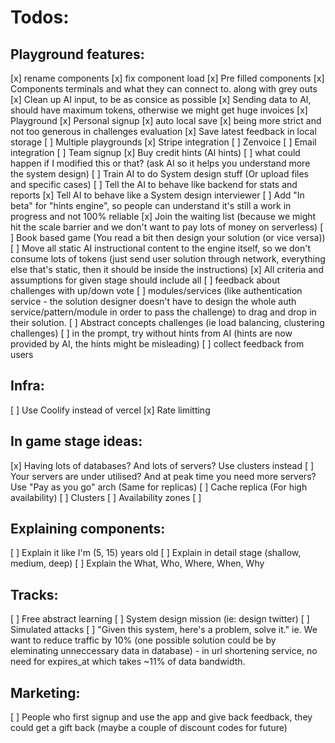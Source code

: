 # Todos:
## Playground features:
[x] rename components
[x] fix component load
[x] Pre filled components
[x] Components terminals and what they can connect to. along with grey outs
[x] Clean up AI input, to be as consice as possible
[x] Sending data to AI, should have maximum tokens, otherwise we might get huge invoices
[x] Playground
[x] Personal signup
[x] auto local save
[x] being more strict and not too generous in challenges evaluation
[x] Save latest feedback in local storage
[ ] Multiple playgrounds
[x] Stripe integration
[ ] Zenvoice
[ ] Email integration
[ ] Team signup
[x] Buy credit hints (AI hints)
[ ] what could happen if I modified this or that? (ask AI so it helps you understand more the system design)
[ ] Train AI to do System design stuff (Or upload files and specific cases)
[ ] Tell the AI to behave like backend for stats and reports
[x] Tell AI to behave like a System design interviewer
[ ] Add "In beta" for "hints engine", so people can understand it's still a work in progress and not 100% reliable
[x] Join the waiting list (because we might hit the scale barrier and we don't want to pay lots of money on serverless)
[ ] Book based game (You read a bit then design your solution (or vice versa))
[ ] Move all static AI instructional content to the engine itself, so we don't consume lots of tokens (just send user solution through network, everything else that's static, then it should be inside the instructions)
[x] All criteria and assumptions for given stage should include all
[ ] feedback about challenges with up/down vote
[ ] modules/services (like authentication service - the solution designer doesn't have to design the whole auth service/pattern/module in order to pass the challenge) to drag and drop in their solution.
[ ] Abstract concepts challenges (ie load balancing, clustering challenges)
[ ] in the prompt, try without hints from AI (hints are now provided by AI, the hints might be misleading)
[ ] collect feedback from users
## Infra:
[ ] Use Coolify instead of vercel
[x] Rate limitting

## In game stage ideas:
[x] Having lots of databases? And lots of servers? Use clusters instead
[ ] Your servers are under utilised? And at peak time you need more servers? Use "Pay as you go" arch (Same for replicas)
[ ] Cache replica (For high availability)
[ ] Clusters
[ ] Availability zones
[ ] 

## Explaining components:
[ ] Explain it like I'm (5, 15) years old
[ ] Explain in detail stage (shallow, medium, deep)
[ ] Explain the What, Who, Where, When, Why

## Tracks:
[ ] Free abstract learning
[ ] System design mission (ie: design twitter)
[ ] Simulated attacks
[ ] "Given this system, here's a problem, solve it." ie. We want to reduce traffic by 10% (one possible solution could be by eleminating unneccessary data in database) - in url shortening service, no need for expires_at which takes ~11% of data bandwidth.

## Marketing:
[ ] People who first signup and use the app and give back feedback, they could get a gift back (maybe a couple of discount codes for future)
